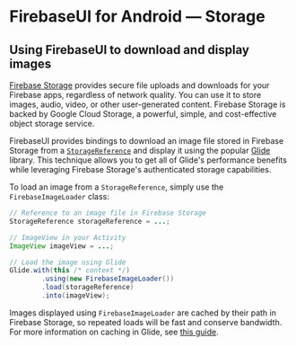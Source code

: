 # FirebaseUI for Android — Storage

## Using FirebaseUI to download and display images

[Firebase Storage][firebase-storage] provides secure file uploads and downloads for your Firebase apps,
regardless of network quality. You can use it to store images, audio, video, or other
user-generated content. Firebase Storage is backed by Google Cloud Storage, a powerful, simple,
and cost-effective object storage service.

FirebaseUI provides bindings to download an image file stored in Firebase Storage
from a [`StorageReference`][storage-reference] and display it using the popular
[Glide][glide] library. This technique allows you to get all of Glide's performance
benefits while leveraging Firebase Storage's authenticated storage capabilities.

To load an image from a `StorageReference`, simply use the `FirebaseImageLoader` class:

```java
// Reference to an image file in Firebase Storage
StorageReference storageReference = ...;

// ImageView in your Activity
ImageView imageView = ...;

// Load the image using Glide
Glide.with(this /* context */)
        .using(new FirebaseImageLoader())
        .load(storageReference)
        .into(imageView);
```

Images displayed using `FirebaseImageLoader` are cached by their path in Firebase Storage, so
repeated loads will be fast and conserve bandwidth. For more information on caching in Glide,
see [this guide][glide-caching].

[firebase-storage]: https://firebase.google.com/docs/storage/
[glide]: https://github.com/bumptech/glide
[storage-reference]: https://firebase.google.com/docs/reference/android/com/google/firebase/storage/StorageReference
[glide-caching]: https://github.com/bumptech/glide/wiki/Caching-and-Cache-Invalidation
